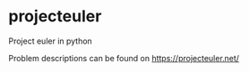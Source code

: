 # projecteuler

Project euler in python

Problem descriptions can be found on https://projecteuler.net/
